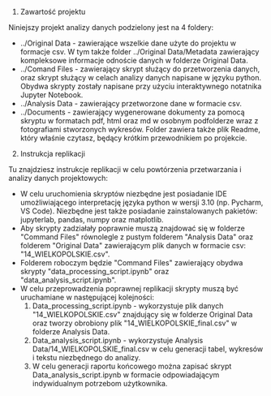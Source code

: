1. Zawartość projektu

Niniejszy projekt analizy danych podzielony jest na 4 foldery:
- ../Original Data - zawierające wszelkie dane użyte do projektu w formacje csv. W tym także folder ../Original Data/Metadata
zawierający kompleksowe informacje odnoście danych w folderze Original Data.
- ../Comand Files - zawierający skrypt służący do przetworzenia danych, oraz skrypt służący w celach analizy danych 
napisane w języku python. Obydwa skrypty zostały napisane przy użyciu interaktywnego notatnika Jupyter Notebook.
- ../Analysis Data - zawierający przetworzone dane w formacie csv.
- ../Documents - zawierający wygenerowane dokumenty za pomocą skryptu w formatach pdf, html oraz md w osobnym podfolderze
wraz z fotografiami stworzonych wykresów. Folder zawiera także plik Readme, który właśnie czytasz, będący krótkim przewodnikiem
po projekcie.

2. Instrukcja replikacji

Tu znajdziesz instrukcje replikacji w celu powtórzenia przetwarzania i analizy danych projektowych:
- W celu uruchomienia skryptów niezbędne jest posiadanie IDE umożliwiającego interpretację języka python w wersji 3.10
(np. Pycharm, VS Code). Niezbędne jest także posiadanie zainstalowanych pakietów: jupyterlab, pandas, numpy oraz matplotlib.
- Aby skrypty zadziałały poprawnie muszą znajdować się w folderze "Command Files" równolegle z pustym folderem "Analysis Data"
oraz folderem "Original Data" zawierającym plik danych w formacie csv: "14_WIELKOPOLSKIE.csv".
- Folderem roboczym będzie "Command Files" zawierający obydwa skrypty "data_processing_script.ipynb" oraz "data_analysis_script.ipynb".
- W celu przeprowadzenia poprawnej replikacji skrypty muszą być uruchamiane w następującej kolejności:
	1) Data_processing_script.ipynb - wykorzystuje plik danych "14_WIELKOPOLSKIE.csv" znajdujący się w folderze 
	Original Data oraz tworzy obrobiony plik "14_WIELKOPOLSKIE_final.csv" w folderze Analysis Data.
	2) Data_analysis_script.ipynb - wykorzystuje Analysis Data/14_WIELKOPOLSKIE_final.csv w celu generacji tabel, 
	wykresów i tekstu niezbędnego do analizy.
	3) W celu generacji raportu końcowego można zapisać skrypt Data_analysis_script.ipynb w formacie odpowiadającym
	indywidualnym potrzebom użytkownika. 
